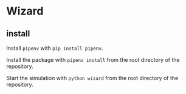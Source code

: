 # Wizard

## install

Install `pipenv` with `pip install pipenv`.

Install the package with `pipenv install` from the root directory of the repository.

Start the simulation with `python wizard` from the root directory of the repository.